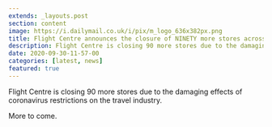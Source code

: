 ```yaml
---
extends: _layouts.post
section: content
image: https://i.dailymail.co.uk/i/pix/m_logo_636x382px.png 
title: Flight Centre announces the closure of NINETY more stores across Australia 
description: Flight Centre is closing 90 more stores due to the damaging effects of coronavirus restrictions on the travel industry. 
date: 2020-09-30-11-57-00 
categories: [latest, news] 
featured: true 
--- 
```

Flight Centre is closing 90 more stores due to the damaging effects of coronavirus restrictions on the travel industry. 

More to come. 

